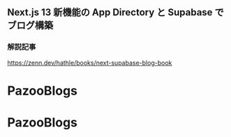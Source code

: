 ## Next.js 13 新機能の App Directory と Supabase でブログ構築

### 解説記事

https://zenn.dev/hathle/books/next-supabase-blog-book
# PazooBlogs
# PazooBlogs
